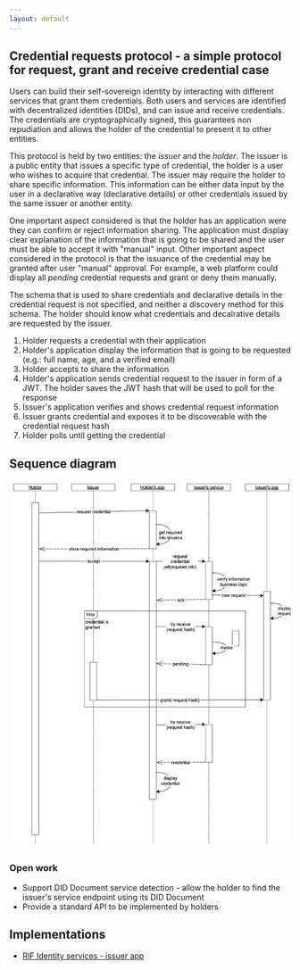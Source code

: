 ```yaml
---
layout: default
---
```


## Credential requests protocol - a simple protocol for request, grant and receive credential case

Users can build their self-sovereign identity by interacting with different services that grant them credentials. Both users and services are identified with decentralized identities (DIDs), and can issue and receive credentials. The credentials are cryptographically signed, this guarantees non repudiation and allows the holder of the credential to present it to other entities.

This protocol is held by two entities: the _issuer_ and the _holder_. The issuer is a public entity that issues a specific type of credential, the holder is a user who wishes to acquire that credential. The issuer may require the holder to share specific information. This information can be either data input by the user in a declarative way (declarative details) or other credentials issued by the same issuer or another entity.

One important aspect considered is that the holder has an application were they can confirm or reject information sharing. The application must display clear explanation of the information that is going to be shared and the user must be able to accept it with "manual" input. Other important aspect considered in the protocol is that the issuance of the credential may be granted after user "manual" approval. For example, a web platform could display all _pending_ credential requests and grant or deny them manually.


The schema that is used to share credentials and declarative details in the credential request is not specified, and neither a discovery method for this schema. The holder should know what credentials and decalrative details are requested by the issuer.

1. Holder requests a credential with their application
2. Holder's application display the information that is going to be requested (e.g.: full name, age, and a verified email)
3. Holder accepts to share the information
4. Holder's application sends credential request to the issuer in form of a JWT. The holder saves the JWT hash that will be used to poll for the response
5. Issuer's application verifies and shows credential request information
6. Issuer grants credential and exposes it to be discoverable with the credential request hash
7. Holder polls until getting the credential

## Sequence diagram

![credential requests](/assets/img/ssi/09_credential_requests.png)

### Open work

- Support DID Document service detection - allow the holder to find the issuer's service endpoint using its DID Document
- Provide a standard API to be implemented by holders

## Implementations

- [RIF Identity services - issuer app](https://github.com/rsksmart/rif-identity-services)
